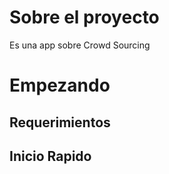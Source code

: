 # Sobre el proyecto
Es una app sobre Crowd Sourcing

# Empezando

## Requerimientos

## Inicio Rapido
